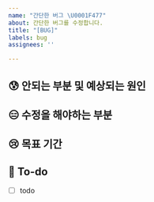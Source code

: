 ```yaml
---
name: "간단한 버그 \U0001F477"
about: 간단한 버그를 수정합니다.
title: "[BUG]"
labels: bug
assignees: ''

---
```


## 😰  안되는 부분 및 예상되는 원인
<!-- 문제가 발생되는 지점과 예상되는 원인을 작성해주세요. -->

## 😑 수정을 해야하는 부분
<!-- 수정해야할 부분을 작성해주세요-->

## 😢 목표 기간 
<!-- 목표하는 기간을 작성해주세요-->


## 😤  To-do
<!-- 해야 할 일들을 적어주세요. -->
- [ ] todo
